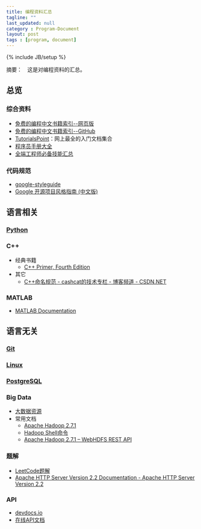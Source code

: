 ```yaml
---
title: 编程资料汇总
tagline: ""
last_updated: null
category : Program-Document
layout: post
tags : [program, document]
---
```


{% include JB/setup %}

摘要：　这是对编程资料的汇总。

<!-- more -->


## 总览

### 综合资料
+ [免费的编程中文书籍索引--网页版](http://siberiawolf.com/free_programming/index.html)
+ [免费的编程中文书籍索引--GitHub](https://github.com/justjavac/free-programming-books-zh_CN)
+ [TutorialsPoint](http://www.tutorialspoint.com/index.htm)：网上最全的入门文档集合
+ [程序员手册大全](http://manual.51yip.com/)
+ [全端工程师必备技能汇总 ](http://blog.csdn.net/sunboy_2050/article/details/25567741)

### 代码规范
+ [google-styleguide](https://github.com/google/styleguide)
+ [Google 开源项目风格指南 (中文版)](http://zh-google-styleguide.readthedocs.org/en/latest/)


## 语言相关

### [Python](http://asin929.github.io/2016/04/09/%E7%BC%96%E7%A8%8B%E8%B5%84%E6%96%99-Python)


### C++
+ 经典书籍
    + [C++ Primer, Fourth Edition](http://manual.51yip.com/c++/)
+ 其它
    + [C++命名规范 - cashcat的技术专栏 - 博客频道 - CSDN.NET](http://blog.csdn.net/cashcat2004/article/details/50576188)
    
### MATLAB
+ [MATLAB Documentation](http://www.mathworks.com/help/)


## 语言无关

### [Git](http://asin929.github.io/2016/04/09/%E7%BC%96%E7%A8%8B%E8%B5%84%E6%96%99-Git)

### [Linux](http://asin929.github.io/2016/04/09/%E7%BC%96%E7%A8%8B%E8%B5%84%E6%96%99-Linux)


### [PostgreSQL](http://asin929.github.io/2016/04/09/%E7%BC%96%E7%A8%8B%E8%B5%84%E6%96%99-PostgreSQL)

### Big Data

+ [大数据资源](https://github.com/Flowerowl/Big_Data_Resources)
+ 常用文档
    + [Apache Hadoop 2.7.1](http://hadoop.apache.org/docs/current/hadoop-project-dist/hadoop-common/FileSystemShell.html#rmdir)
    + [Hadoop Shell命令](http://hadoop.apache.org/docs/current/hadoop-project-dist/hadoop-common/FileSystemShell.html#rmdir)
    + [Apache Hadoop 2.7.1 – WebHDFS REST API](http://hadoop.apache.org/docs/current/hadoop-project-dist/hadoop-hdfs/WebHDFS.html)


### 题解
+ [LeetCode题解](https://www.gitbook.com/book/siddontang/leetcode-solution/details)
+ [Apache HTTP Server Version 2.2 Documentation - Apache HTTP Server Version 2.2](http://httpd.apache.org/docs/2.2/)

### API
+ [devdocs.io](http://devdocs.io/)
+ [在线API文档](http://tool.oschina.net/apidocs)
